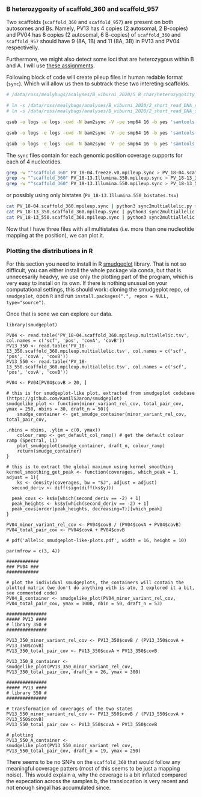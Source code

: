 ### B heterozygosity of scaffold_360 and scaffold_957

Two scaffolds (`scaffold_360` and `scaffold_957`) are present on both autosomes and Bs. Namely, PV13 has 4 copies (2 autosomal, 2 B-copies) and PV04 has 8 copies (2 autosomal, 6 B-copies) of `scaffold_360` and `scaffold_957` should have 9 (8A, 1B) and 11 (8A, 3B) in PV13 and PV04 respectivelly.

Furthermore, we might also detect some loci that are heterozygous within B and A. I will use [these assignments](output/scaffolds.final.assignment.table.csv).

Following block of code will create pileup files in human redable format (`sync`). Which will allow us then to subtrack these two intereting scaffolds.

```bash
# /data/ross/mealybugs/analyses/B_viburni_2020/5_B_char/heterozygosity_in_B04

# ln -s /data/ross/mealybugs/analyses/B_viburni_2020/2_short_read_DNA_seq/1_mapping/PV_18-13.Illumina.350.sorted.bam* .
# ln -s /data/ross/mealybugs/analyses/B_viburni_2020/2_short_read_DNA_seq/1_mapping/PV_18-13.Illumina.550.sorted.bam* .

qsub -o logs -e logs -cwd -N bam2sync -V -pe smp64 16 -b yes 'samtools mpileup -a --no-BAQ --fasta-ref p.viburni.freeze.v0.fa --output /scratch/$USER/PV_18-13.Illumina.550.mpileup PV_18-13.Illumina.550.sorted.bam && java -jar ~/src/popoolation2/mpileup2sync.jar --input /scratch/$USER/PV_18-13.Illumina.550.mpileup --threads 16 --output /scratch/$USER/PV_18-13.Illumina.550.mpileup.sync && rsync -av --remove-source-files /scratch/$USER/PV_18-13.Illumina.550.mpileup.sync .'

qsub -o logs -e logs -cwd -N bam2sync -V -pe smp64 16 -b yes 'samtools mpileup -a --no-BAQ --fasta-ref p.viburni.freeze.v0.fa --output /scratch/$USER/PV_18-13.Illumina.350.mpileup PV_18-13.Illumina.350.sorted.bam && java -jar ~/src/popoolation2/mpileup2sync.jar --input /scratch/$USER/PV_18-13.Illumina.350.mpileup --threads 16 --output /scratch/$USER/PV_18-13.Illumina.350.mpileup.sync && rsync -av --remove-source-files /scratch/$USER/PV_18-13.Illumina.350.mpileup.sync .'

qsub -o logs -e logs -cwd -N bam2sync -V -pe smp64 16 -b yes 'samtools mpileup -a --no-BAQ --fasta-ref p.viburni.freeze.v0.fa --output /scratch/$USER/18-04.freeze.v0.mpileup PV_18-04.freeze.v0.sorted.bam && java -jar ~/src/popoolation2/mpileup2sync.jar --input /scratch/$USER/18-04.freeze.v0.mpileup --threads 16 --output /scratch/$USER/PV_18-04.freeze.v0.mpileup.sync && rsync -av --remove-source-files /scratch/$USER/PV_18-04.freeze.v0.mpileup.sync .'
```

The `sync` files contain for each genomic position coverage supports for each of 4 nucleotides.

```bash
grep -w "^scaffold_360" PV_18-04.freeze.v0.mpileup.sync > PV_18-04.scaffold_360.mpileup.sync
grep -w "^scaffold_360" PV_18-13.Illumina.350.mpileup.sync > PV_18-13_350.scaffold_360.mpileup.sync
grep -w "^scaffold_360" PV_18-13.Illumina.550.mpileup.sync > PV_18-13_550.scaffold_360.mpileup.sync
```

or possibly using only bistates (`PV_18-13.Illumina.550_bistates.tsv`)

```bash
cat PV_18-04.scaffold_360.mpileup.sync | python3 sync2multiallelic.py > PV_18-04.scaffold_360.mpileup.multiallelic.tsv
cat PV_18-13_350.scaffold_360.mpileup.sync | python3 sync2multiallelic.py > PV_18-13_350.scaffold_360.mpileup.multiallelic.tsv
cat PV_18-13_550.scaffold_360.mpileup.sync | python3 sync2multiallelic.py > PV_18-13_550.scaffold_360.mpileup.multiallelic.tsv
```

Now that I have three files with all multistates (i.e. more than one nucleotide mapping at the position), we can plot it.

### Plotting the distributions in R

For this section you need to install in R [smudgeplot](https://github.com/KamilSJaron/smudgeplot) library. That is not so difficult, you can either install the whole package via conda, but that is unnecesarily headvy, we use only the plotting part of the program, which is very easy to install on its own. If there is nothing unusual on your computational settings, this should work: cloning the smudgeplot repo, `cd smudgeplot`, open `R` and run `install.packages(".", repos = NULL, type="source")`.

Once that is sone we can explore our data.

```{R}
library(smudgeplot)

PV04 <- read.table('PV_18-04.scaffold_360.mpileup.multiallelic.tsv', col.names = c('scf', 'pos', 'covA', 'covB'))
PV13_350 <- read.table('PV_18-13_350.scaffold_360.mpileup.multiallelic.tsv', col.names = c('scf', 'pos', 'covA', 'covB'))
PV13_550 <- read.table('PV_18-13_550.scaffold_360.mpileup.multiallelic.tsv', col.names = c('scf', 'pos', 'covA', 'covB'))

PV04 <- PV04[PV04$covB > 20, ]

# this is for smudgeplot-like plot, extracted from smudgeplot codebase (https://github.com/KamilSJaron/smudgeplot)
smudgelike_plot <- function(minor_variant_rel_cov, total_pair_cov, ymax = 250, nbins = 30, draft_n = 50){
	smudge_container <- get_smudge_container(minor_variant_rel_cov, total_pair_cov,
																					 .nbins = nbins, .ylim = c(0, ymax))
	colour_ramp <- get_default_col_ramp() # get the default colour ramp (Spectral, 11)
	plot_smudgeplot(smudge_container, draft_n, colour_ramp)
	return(smudge_container)
}

# this is to extract the global maximum using kernel smoothing
kernel_smoothing_get_peak <- function(coverages, which_peak = 1, adjust = 1){
	ks <- density(coverages, bw = "SJ", adjust = adjust)
  second_deriv <- diff(sign(diff(ks$y)))

  peak_covs <- ks$x[which(second_deriv == -2) + 1]
  peak_heights <- ks$y[which(second_deriv == -2) + 1]
  peak_covs[order(peak_heights, decreasing=T)][which_peak]
}

PV04_minor_variant_rel_cov <- PV04$covB / (PV04$covA + PV04$covB)
PV04_total_pair_cov <- PV04$covA + PV04$covB

# pdf('allelic_smudgeplot-like-plots.pdf', width = 16, height = 10)

par(mfrow = c(3, 4))

############
### PV04 ###
############

# plot the individual smudgeplots, the containers will contain the plotted matrix (we don't do anything with is atm, I explored it a bit, see commented code)
PV04_B_container <- smudgelike_plot(PV04_minor_variant_rel_cov, PV04_total_pair_cov, ymax = 1000, nbin = 50, draft_n = 53)

###############
##### PV13 ####
# library 350 #
###############

PV13_350_minor_variant_rel_cov <- PV13_350$covB / (PV13_350$covA + PV13_350$covB)
PV13_350_total_pair_cov <- PV13_350$covA + PV13_350$covB

PV13_350_B_container <- smudgelike_plot(PV13_350_minor_variant_rel_cov, PV13_350_total_pair_cov, draft_n = 26, ymax = 300)

###############
##### PV13 ####
# library 550 #
###############

# transformation of coverages of the two states
PV13_550_minor_variant_rel_cov <- PV13_550$covB / (PV13_550$covA + PV13_550$covB)
PV13_550_total_pair_cov <- PV13_550$covA + PV13_550$covB

# plotting
PV13_550_A_container <- smudgelike_plot(PV13_550_minor_variant_rel_cov, PV13_550_total_pair_cov, draft_n = 19, ymax = 250)
```

There seems to be no SNPs on the `scaffold_360` that would follow any meaningful coverage patters (most of this seems to be just a mapping noise). This would explain a, why the coverage is a bit inflated compared the expecation across the samples b, the translocation is very recent and not enough singal has accumulated since.
